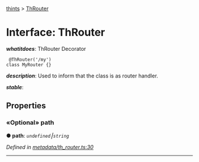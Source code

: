 [thints](../README.md) > [ThRouter](../interfaces/throuter.md)



# Interface: ThRouter

*__whatitdoes__*: ThRouter Decorator

     @ThRouter('/my')
    class MyRouter {}

*__description__*: Used to inform that the class is as router handler.

*__stable__*: 



## Properties
<a id="path"></a>

### «Optional» path

**●  path**:  *`undefined`⎮`string`* 

*Defined in [metadata/th_router.ts:30](https://github.com/digitalinfluencers/ThinTS/blob/1d9b00b/src/metadata/th_router.ts#L30)*





___



